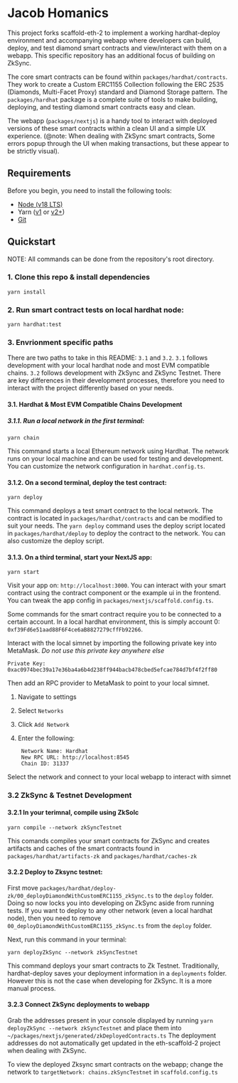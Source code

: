 # Jacob Homanics

This project forks scaffold-eth-2 to implement a working hardhat-deploy environment and accompanying webapp where developers can build, deploy, and test diamond smart contracts and view/interact with them on a webapp. This specific repository has an additional focus of building
on ZkSync.

The core smart contracts can be found within `packages/hardhat/contracts`. They work to create a Custom ERC1155 Collection following
the ERC 2535 (Diamonds, Multi-Facet Proxy) standard and Diamond Storage pattern. The `packages/hardhat` package is a complete suite of tools to make building, deploying, and testing diamond smart contracts easy and clean.

The webapp (`packages/nextjs`) is a handy tool to interact with deployed versions of these smart contracts within a clean UI and a simple UX experience.
(@note: When dealing with ZkSync smart contracts, Some errors popup through the UI when making transactions, but these appear to be strictly visual).

## Requirements

Before you begin, you need to install the following tools:

- [Node (v18 LTS)](https://nodejs.org/en/download/)
- Yarn ([v1](https://classic.yarnpkg.com/en/docs/install/) or [v2+](https://yarnpkg.com/getting-started/install))
- [Git](https://git-scm.com/downloads)

## Quickstart
NOTE: All commands can be done from the repository's root directory.

### 1. Clone this repo & install dependencies

```
yarn install
```

### 2. Run smart contract tests on local hardhat node:

```
yarn hardhat:test
```

### 3. Envrionment specific paths
 There are two paths to take in this README: `3.1` and `3.2`. `3.1` follows development with your local hardhat node and most EVM compatible chains. `3.2` follows development with ZkSync and ZkSync Testnet. There are key differences in their development processes, therefore you need to interact with the project differently based on your needs.

#### 3.1. Hardhat & Most EVM Compatible Chains Development

##### 3.1.1. Run a local network in the first terminal:

```
yarn chain
```

This command starts a local Ethereum network using Hardhat. The network runs on your local machine and can be used for testing and development. You can customize the network configuration in `hardhat.config.ts`.

#### 3.1.2. On a second terminal, deploy the test contract:

```
yarn deploy
```

This command deploys a test smart contract to the local network. The contract is located in `packages/hardhat/contracts` and can be modified to suit your needs. The `yarn deploy` command uses the deploy script located in `packages/hardhat/deploy` to deploy the contract to the network. You can also customize the deploy script. 

#### 3.1.3. On a third terminal, start your NextJS app:

```
yarn start

```

Visit your app on: `http://localhost:3000`. You can interact with your smart contract using the contract component or the example ui in the frontend. You can tweak the app config in `packages/nextjs/scaffold.config.ts`.

Some commands for the smart contract require you to be connected to a certain account. In a local hardhat environment, this is simply account 0: `0xf39Fd6e51aad88F6F4ce6aB8827279cffFb92266`.

Interact with the local simnet by importing the following private key into MetaMask. _Do not use this private key anywhere else_

```
Private Key:
0xac0974bec39a17e36ba4a6b4d238ff944bacb478cbed5efcae784d7bf4f2ff80
```

Then add an RPC provider to MetaMask to point to your local simnet.

1.  Navigate to settings
2.  Select `Networks`
3.  Click `Add Network`
4.  Enter the following:

         Network Name: Hardhat
         New RPC URL: http://localhost:8545
         Chain ID: 31337

Select the network and connect to your local webapp to interact with simnet

### 3.2 ZkSync & Testnet Development

#### 3.2.1 In your terimnal, compile using ZkSolc

```
yarn compile --network zkSyncTestnet
```

This comands compiles your smart contracts for ZkSync and creates artifacts and caches of the smart contracts found in `packages/hardhat/artifacts-zk` and `packages/hardhat/caches-zk`

#### 3.2.2 Deploy to Zksync testnet:
First move `packages/hardhat/deploy-zk/00_deployDiamondWithCustomERC1155_zkSync.ts` to the `deploy` folder. Doing so now locks you into developing on ZkSync aside from running tests. If you want to deploy to any other network (even a local hardhat node), then you need to remove `00_deployDiamondWithCustomERC1155_zkSync.ts` from the `deploy` folder.

Next, run this command in your terminal:
 
```
yarn deployZkSync --network zkSyncTestnet
```

This command deploys your smart contracts to Zk Testnet. Traditionally, hardhat-deploy saves your deployment information in a `deployments` folder. However this is not the case when developing for ZkSync. It is a more manual process. 

#### 3.2.3 Connect ZkSync deployments to webapp
Grab the addresses present in your console displayed by running `yarn deployZkSync --network zkSyncTestnet` and place them into
`~/packages/nextjs/generated/zkDeployedContracts.ts`
The deployment addresses do not automatically get updated in the eth-scaffold-2 project when dealing with ZkSync.

To view the deployed Zksync smart contracts on the webapp; change the network to `targetNetwork: chains.zkSyncTestnet` in `scaffold.config.ts`